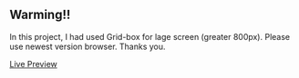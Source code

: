 ## Warming!! ##
  In this project, I had used Grid-box for lage screen (greater 800px). Please use newest version browser. Thanks you.


[Live Preview](https://david-roark.github.io/the-odin-project/html-css/the-next-web/home.html)

